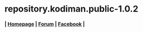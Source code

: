 # repository.kodiman.public-1.0.2
### | [Homepage](https://www.kodiman.net/) | [Forum](https://forum.kodiman.eu/forum/) | [Facebook](https://www.facebook.com/groups/hskde/) |
